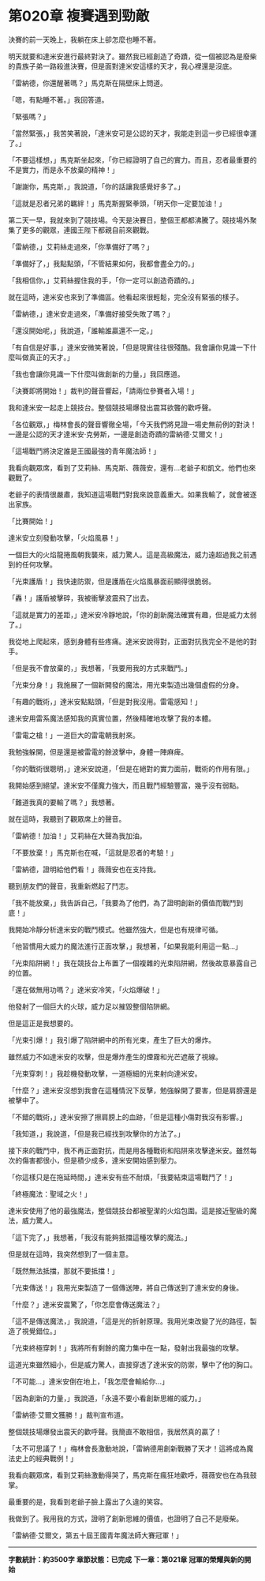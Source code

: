 # 第020章 複賽遇到勁敵

決賽的前一天晚上，我躺在床上卻怎麼也睡不著。

明天就要和達米安進行最終對決了。雖然我已經創造了奇蹟，從一個被認為是廢柴的貴族子弟一路殺進決賽，但是面對達米安這樣的天才，我心裡還是沒底。

「雷納德，你還醒著嗎？」馬克斯在隔壁床上問道。

「嗯，有點睡不著。」我回答道。

「緊張嗎？」

「當然緊張，」我苦笑著說，「達米安可是公認的天才，我能走到這一步已經很幸運了。」

「不要這樣想，」馬克斯坐起來，「你已經證明了自己的實力。而且，忍者最重要的不是實力，而是永不放棄的精神！」

「謝謝你，馬克斯，」我說道，「你的話讓我感覺好多了。」

「這就是忍者兄弟的羈絆！」馬克斯握緊拳頭，「明天你一定要加油！」

第二天一早，我就來到了競技場。今天是決賽日，整個王都都沸騰了。競技場外聚集了更多的觀眾，連國王陛下都親自前來觀戰。

「雷納德，」艾莉絲走過來，「你準備好了嗎？」

「準備好了，」我點點頭，「不管結果如何，我都會盡全力的。」

「我相信你，」艾莉絲握住我的手，「你一定可以創造奇蹟的。」

就在這時，達米安也來到了準備區。他看起來很輕鬆，完全沒有緊張的樣子。

「雷納德，」達米安走過來，「準備好接受失敗了嗎？」

「還沒開始呢，」我說道，「誰輸誰贏還不一定。」

「有自信是好事，」達米安微笑著說，「但是現實往往很殘酷。我會讓你見識一下什麼叫做真正的天才。」

「我也會讓你見識一下什麼叫做創新的力量，」我回應道。

「決賽即將開始！」裁判的聲音響起，「請兩位參賽者入場！」

我和達米安一起走上競技台。整個競技場爆發出震耳欲聾的歡呼聲。

「各位觀眾，」梅林會長的聲音響徹全場，「今天我們將見證一場史無前例的對決！一邊是公認的天才達米安·克勞斯，一邊是創造奇蹟的雷納德·艾爾文！」

「這場戰鬥將決定誰是王國最強的青年魔法師！」

我看向觀眾席，看到了艾莉絲、馬克斯、薇薇安，還有...老爺子和凱文。他們也來觀戰了。

老爺子的表情很嚴肅，我知道這場戰鬥對我來說意義重大。如果我輸了，就會被逐出家族。

「比賽開始！」

達米安立刻發動攻擊，「火焰風暴！」

一個巨大的火焰龍捲風朝我襲來，威力驚人。這是高級魔法，威力遠超過我之前遇到的任何攻擊。

「光束護盾！」我快速防禦，但是護盾在火焰風暴面前顯得很脆弱。

「轟！」護盾被擊碎，我被衝擊波震飛了出去。

「這就是實力的差距，」達米安冷靜地說，「你的創新魔法確實有趣，但是威力太弱了。」

我從地上爬起來，感到身體有些疼痛。達米安說得對，正面對抗我完全不是他的對手。

「但是我不會放棄的，」我想著，「我要用我的方式來戰鬥。」

「光束分身！」我施展了一個新開發的魔法，用光束製造出幾個虛假的分身。

「有趣的戰術，」達米安點點頭，「但是對我沒用。雷電感知！」

達米安用雷系魔法感知我的真實位置，然後精確地攻擊了我的本體。

「雷電之槍！」一道巨大的雷電朝我射來。

我勉強躲開，但是還是被雷電的餘波擊中，身體一陣麻痺。

「你的戰術很聰明，」達米安說道，「但是在絕對的實力面前，戰術的作用有限。」

我開始感到絕望。達米安不僅魔力強大，而且戰鬥經驗豐富，幾乎沒有弱點。

「難道我真的要輸了嗎？」我想著。

就在這時，我聽到了觀眾席上的聲音。

「雷納德！加油！」艾莉絲在大聲為我加油。

「不要放棄！」馬克斯也在喊，「這就是忍者的考驗！」

「雷納德，證明給他們看！」薇薇安也在支持我。

聽到朋友們的聲音，我重新燃起了鬥志。

「我不能放棄，」我告訴自己，「我要為了他們，為了證明創新的價值而戰鬥到底！」

我開始冷靜分析達米安的戰鬥模式。他雖然強大，但是也有規律可循。

「他習慣用大威力的魔法進行正面攻擊，」我想著，「如果我能利用這一點...」

「光束陷阱網！」我在競技台上布置了一個複雜的光束陷阱網，然後故意暴露自己的位置。

「還在做無用功嗎？」達米安冷笑，「火焰爆破！」

他發射了一個巨大的火球，威力足以摧毀整個陷阱網。

但是這正是我想要的。

「光束引爆！」我引爆了陷阱網中的所有光束，產生了巨大的爆炸。

雖然威力不如達米安的攻擊，但是爆炸產生的煙霧和光芒遮蔽了視線。

「光束穿刺！」我趁機發動攻擊，一道極細的光束射向達米安。

「什麼？」達米安沒想到我會在這種情況下反擊，勉強躲開了要害，但是肩膀還是被擊中了。

「不錯的戰術，」達米安擦了擦肩膀上的血跡，「但是這種小傷對我沒有影響。」

「我知道，」我說道，「但是我已經找到攻擊你的方法了。」

接下來的戰鬥中，我不再正面對抗，而是用各種戰術和陷阱來攻擊達米安。雖然每次的傷害都很小，但是積少成多，達米安開始感到壓力。

「你這樣只是在拖延時間，」達米安有些不耐煩，「我要結束這場戰鬥了！」

「終極魔法：聖域之火！」

達米安使用了他的最強魔法，整個競技台都被聖潔的火焰包圍。這是接近聖級的魔法，威力驚人。

「這下完了，」我想著，「我沒有能夠抵擋這種攻擊的魔法。」

但是就在這時，我突然想到了一個主意。

「既然無法抵擋，那就不要抵擋！」

「光束傳送！」我用光束製造了一個傳送陣，將自己傳送到了達米安的身後。

「什麼？」達米安震驚了，「你怎麼會傳送魔法？」

「這不是傳送魔法，」我說道，「這是光的折射原理。我用光束改變了光的路徑，製造了視覺錯位。」

「光束終極穿刺！」我將所有剩餘的魔力集中在一點，發射出我最強的攻擊。

這道光束雖然細小，但是威力驚人，直接穿透了達米安的防禦，擊中了他的胸口。

「不可能...」達米安倒在地上，「我怎麼會輸給你...」

「因為創新的力量，」我說道，「永遠不要小看創新思維的威力。」

「雷納德·艾爾文獲勝！」裁判宣布道。

整個競技場爆發出震天的歡呼聲。我簡直不敢相信，我居然真的贏了！

「太不可思議了！」梅林會長激動地說，「雷納德用創新戰勝了天才！這將成為魔法史上的經典戰例！」

我看向觀眾席，看到艾莉絲激動得哭了，馬克斯在瘋狂地歡呼，薇薇安也在為我鼓掌。

最重要的是，我看到老爺子臉上露出了久違的笑容。

我做到了。我用我的方式，證明了創新思維的價值，也證明了自己不是廢柴。

「雷納德·艾爾文，第五十屆王國青年魔法師大賽冠軍！」

---

**字數統計：約3500字**
**章節狀態：已完成**
**下一章：第021章 冠軍的榮耀與新的開始**
